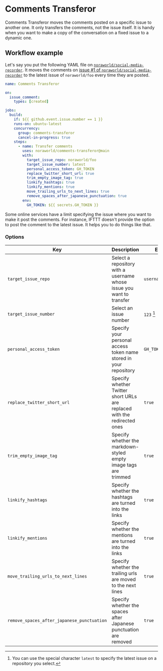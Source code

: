 # Comments Transferor
Comments Transferor moves the comments posted on a specific issue to another one. It only transfers the comments, not the issue itself. It is handy when you want to make a copy of the conversation on a fixed issue to a dynamic one.

## Workflow example
Let's say you put the following YAML file on [`noraworld/social-media-recorder`](https://github.com/noraworld/social-media-recorder/blob/main/.github/workflows/comments-transferor.yml). It moves the comments on [issue #1 of `noraworld/social-media-recorder`](https://github.com/noraworld/social-media-recorder/issues/1) to the latest issue of `noraworld/foo` every time they are posted.

```yaml
name: Comments Transferor

on:
  issue_comment:
    types: [created]

jobs:
  build:
    if: ${{ github.event.issue.number == 1 }}
    runs-on: ubuntu-latest
    concurrency:
      group: comments-transferor
      cancel-in-progress: true
    steps:
      - name: Transfer comments
        uses: noraworld/comments-transferor@main
        with:
          target_issue_repo: noraworld/foo
          target_issue_number: latest
          personal_access_token: GH_TOKEN
          replace_twitter_short_url: true
          trim_empty_image_tag: true
          linkify_hashtags: true
          linkify_mentions: true
          move_trailing_urls_to_next_lines: true
          remove_spaces_after_japanese_punctuation: true
        env:
          GH_TOKEN: ${{ secrets.GH_TOKEN }}
```

Some online services have a limit specifying the issue where you want to make it post the comments. For instance, IFTTT doesn't provide the option to post the comment to the latest issue. It helps you to do things like that.

### Options
| Key                                        | Description                                                              | Example                      | Type    | Required |
| ------------------------------------------ | ------------------------------------------------------------------------ | ---------------------------- | ------- | -------- |
| `target_issue_repo`                        | Select a repository with a username whose issue you want to transfer     | `username/reponame`          | String  | `true`   |
| `target_issue_number`                      | Select an issue number                                                   | `123` [^target_issue_number] | String  | `true`   |
| `personal_access_token`                    | Specify your personal access token name stored in your repository        | `GH_TOKEN`                   | String  | `false`  |
| `replace_twitter_short_url`                | Specify whether Twitter short URLs are replaced with the redirected ones | `true`                       | Boolean | `false`  |
| `trim_empty_image_tag`                     | Specify whether the markdown-styled empty image tags are trimmed         | `true`                       | Boolean | `false`  |
| `linkify_hashtags`                         | Specify whether the hashtags are turned into the links                   | `true`                       | Boolean | `false`  |
| `linkify_mentions`                         | Specify whether the mentions are turned into the links                   | `true`                       | Boolean | `false`  |
| `move_trailing_urls_to_next_lines`         | Specify whether the trailing urls are moved to the next lines            | `true`                       | Boolean | `false`  |
| `remove_spaces_after_japanese_punctuation` | Specify whether the spaces after Japanese punctuation are removed        | `true`                       | Boolean | `false`  |

[^target_issue_number]: You can use the special character `latest` to specify the latest issue on a repository you select.
